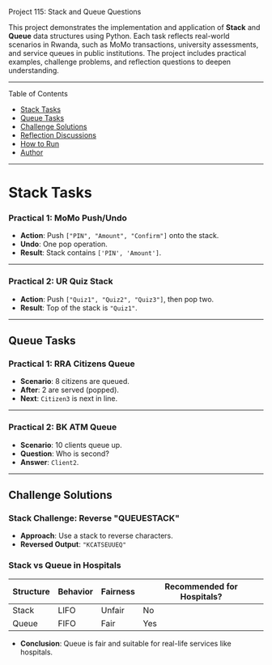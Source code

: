  Project 115: Stack and Queue Questions

This project demonstrates the implementation and application of **Stack** and **Queue** data structures using Python. Each task reflects real-world scenarios in Rwanda, such as MoMo transactions, university assessments, and service queues in public institutions. The project includes practical examples, challenge problems, and reflection questions to deepen understanding.

---

 Table of Contents

- [ Stack Tasks](#-stack-tasks)
- [ Queue Tasks](#-queue-tasks)
- [ Challenge Solutions](#-challenge-solutions)
- [ Reflection Discussions](#-reflection-discussions)
- [ How to Run](#-how-to-run)
- [ Author](#-author)

---

# Stack Tasks

###  Practical 1: MoMo Push/Undo

- **Action**: Push `["PIN", "Amount", "Confirm"]` onto the stack.
- **Undo**: One pop operation.
- **Result**: Stack contains `['PIN', 'Amount']`.

---

###  Practical 2: UR Quiz Stack

- **Action**: Push `["Quiz1", "Quiz2", "Quiz3"]`, then pop two.
- **Result**: Top of the stack is `"Quiz1"`.

---

##  Queue Tasks

###  Practical 1: RRA Citizens Queue

- **Scenario**: 8 citizens are queued.
- **After**: 2 are served (popped).
- **Next**: `Citizen3` is next in line.

---

###  Practical 2: BK ATM Queue

- **Scenario**: 10 clients queue up.
- **Question**: Who is second?
- **Answer**: `Client2`.

---

##  Challenge Solutions

###  Stack Challenge: Reverse "QUEUESTACK"

- **Approach**: Use a stack to reverse characters.
- **Reversed Output**: `"KCATSEUUEQ"`

###  Stack vs Queue in Hospitals

| Structure | Behavior | Fairness | Recommended for Hospitals? |
|-----------|----------|----------|-----------------------------|
| Stack     | LIFO     |  Unfair |  No                       |
| Queue     | FIFO     |  Fair  |  Yes                      |

- **Conclusion**: Queue is fair and suitable for real-life services like hospitals.




